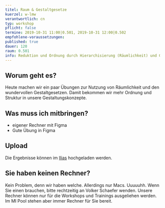 ```yaml
---
titel: Raum & Gestaltgesetze
kuerzel: w-lmw
verantwortlich: cn
typ: workshop
pflicht: false
termine: 2019-10-31 11:00|0.501, 2019-10-31 12:00|0.502
empfohlene-voraussetzungen:
published: true
dauer: 120
raum: 0.501
info: Reduktion und Ordnung durch Hierarchisierung (Räumlichkeit) und Gestaltgesetze
---
```


## Worum geht es?
Heute machen wir ein paar Übungen zur Nutzung von Räumlichkeit und den wundervollen Gestaltgesetzen. Damit bekommen wir mehr Ordnung und Struktur in unsere Gestaltungskonzepte.

## Was muss ich mitbringen?
- eigener Rechner mit Figma
- Gute Übung in Figma

<!--
## Material und Links
- [Aufgaben Hierarchisierung & Gestaltgesetze](../../download/workshops/raum-gestaltgesetze/aufgabe-raum-gestaltgesetze.pdf)
- [Materialpaket Hierarchisierung & Gestaltgesetze](../../download/workshops/raum-gestaltgesetze/material-raum-gestaltgesetze.zip)
-->

## Upload
Die Ergebnisse können im [Ilias](https://bit.ly/2JcACon) hochgeladen werden. 

## Sie haben keinen Rechner?
Kein Problem, denn wir haben welche. Allerdings nur Macs. Uuuuuhh. Wenn Sie einen brauchen, bitte rechtzeitig an Volker Schaefer wenden. Unsere Rechner können nur für die Workshops und Trainings ausgeliehen werden. Im MI Pool stehen aber immer Rechner für Sie bereit.
